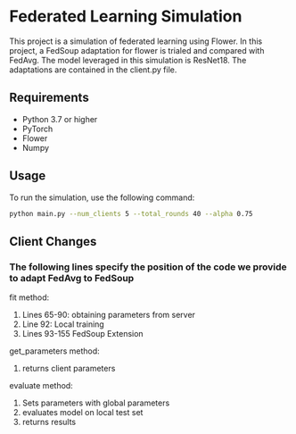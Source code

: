 # Federated Learning Simulation

This project is a simulation of federated learning using Flower. In this project, a FedSoup adaptation for flower is trialed and compared with FedAvg. The model leveraged in this simulation is ResNet18. The adaptations are contained in the client.py file.

## Requirements

- Python 3.7 or higher
- PyTorch
- Flower
- Numpy

## Usage

To run the simulation, use the following command:

```bash
python main.py --num_clients 5 --total_rounds 40 --alpha 0.75
```

## Client Changes
### The following lines specify the position of the code we provide to adapt FedAvg to FedSoup
fit method:

1) Lines 65-90: obtaining parameters from server
2) Line 92: Local training
3) Lines 93-155 FedSoup Extension

get_parameters method:
1) returns client parameters

evaluate method:
1) Sets parameters with global parameters
2) evaluates model on local test set
3) returns results
